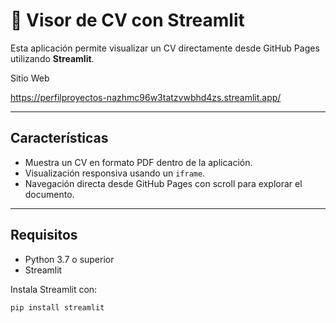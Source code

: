 # 📄 Visor de CV con Streamlit

Esta aplicación permite visualizar un CV directamente desde GitHub Pages utilizando **Streamlit**.  

Sitio Web

https://perfilproyectos-nazhmc96w3tatzvwbhd4zs.streamlit.app/

---

## Características

- Muestra un CV en formato PDF dentro de la aplicación.
- Visualización responsiva usando un `iframe`.
- Navegación directa desde GitHub Pages con scroll para explorar el documento.

---

## Requisitos

- Python 3.7 o superior
- Streamlit

Instala Streamlit con:

```bash
pip install streamlit
